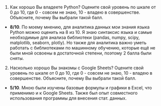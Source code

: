 1) Как хорошо Вы владеете Python? Оцените свой уровень по шкале от 0 до 10,
где 0 - совсем не знаю, 10 - владею в совершенстве.
Объясните, почему Вы выбрали такой балл.
  - **8/10**. По моему мнению, для аналитика данных мои знания языка Python можно оценить на 8 из 10. Я знаю синтаксис языка и самые необходимые для анализа библиотеки
(pandas, numpy, scipy, matplotlib, seaborn, plotly). Но также для аналитика важно уметь работать с библиотеками по машинному обучению, которые ещё не были мной освоены в достаточной степени, поэтому 2 балла были сняты.

2) Насколько хорошо Вы знакомы с Google Sheets? Оцените свой уровень по
шкале от 0 до 10, где 0 - совсем не знаю, 10 - владею в совершенстве.
Объясните, почему Вы выбрали такой балл.
  - **5/10**. Мною были изучены базовые формулы и графики в Excel, что применимо и к Google Sheets. Также был опыт совместного использования программы для внесения стат. данных.
